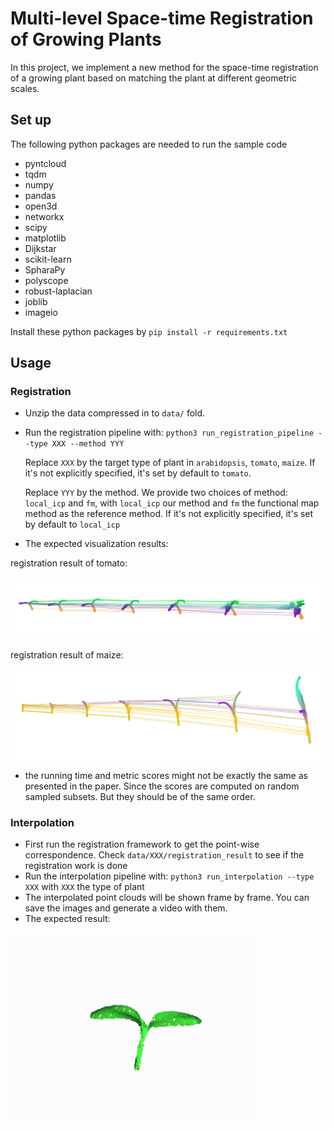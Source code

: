 # Multi-level Space-time Registration of Growing Plants

In this project, we implement a new method for the space-time registration 
of a growing plant based on matching the plant at different geometric scales.

## Set up

The following python packages are needed to run the sample code

- pyntcloud
- tqdm
- numpy
- pandas
- open3d
- networkx
- scipy
- matplotlib
- Dijkstar
- scikit-learn
- SpharaPy
- polyscope
- robust-laplacian
- joblib
- imageio

Install these python packages by `pip install -r requirements.txt`

## Usage 

### Registration

- Unzip the data compressed in to `data/` fold.  
- Run the registration pipeline with: `python3 run_registration_pipeline --type XXX --method YYY`
  
    Replace `XXX` by the target type of plant in `arabidopsis`, `tomato`, `maize`. If it's not explicitly specified, it's set by default to `tomato`.
    
    Replace `YYY` by the method. We provide two choices of method: `local_icp` and `fm`, with `local_icp` our method and `fm` the functional map method as the reference method. If it's not explicitly specified, it's set by default to `local_icp`
  
- The expected visualization results:
    
registration result of tomato:

![tomato](/imgs/tomato.png)

registration result of maize:

![maize](/imgs/maize.png)

- the running time and metric scores might not be exactly the same as presented in the paper. Since
  the scores are computed on random sampled subsets. But they should be of the same order. 

### Interpolation

- First run the registration framework to get the point-wise correspondence. Check `data/XXX/registration_result` to see if the registration work is done
- Run the interpolation pipeline with: `python3 run_interpolation --type XXX` with `XXX` the type of plant
- The interpolated point clouds will be shown frame by frame. You can save the images and generate a video with them. 
- The expected result:

<img src="/imgs/interpolation_tomato.gif" width="400" height="300" />